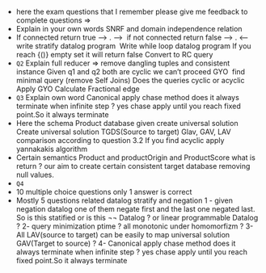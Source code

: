 - here the exam questions that I remember please give me feedback to complete questions =>
- Explain in your own words SNRF and domain independence relation
- If connected return true —> . —->  if not connected return false —> .  <——
  write stratify datalog program 
  Write while loop datalog program
  If you reach {()} empty set it will return false
  Convert to RC query
- `Q2`
  Explain full reducer => remove dangling tuples and consistent instance 
  Given q1 and q2 both are cyclic we can’t proceed GYO  find minimal query (remove Self Joins)
  Does the queries cyclic or acyclic
  Apply GYO Calculate Fractional edge
- `Q3`
  Explain own word Canonical apply chase method does it always terminate when infinite step  ?
  yes chase apply until you reach fixed point.So it always terminate
- Here the schema Product database given create universal solution
  Create universal solution TGDS(Source to target)
  Glav, GAV, LAV comparison according to question 3.2
  If you find acyclic apply yannakakis algorithm
- Certain semantics Product and productOrigin and ProductScore what is return ? our aim to create certain consistent target database removing null values.
- `Q4`
- 10 multiple choice questions only 1 answer is correct
- Mostly 5 questions related datalog stratify and negation
  1 - given negation datalog one of them negate first and the last one negated last. So is this statified 
  or is this  ¬¬ Datalog ? or linear programmable Datalog ?
  2- query minimization ptime ?
  all monotonic under homomorfizm ?
  3- All LAV(source to target) can be easily to map universal solution GAV(Target to source) ?
  4- Canonical apply chase method does it always terminate when infinite step  ?
  yes chase apply until you reach fixed point.So it always terminate